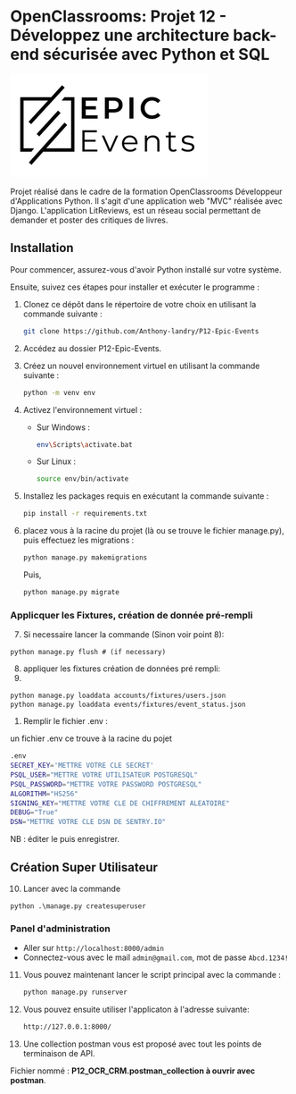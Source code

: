 # OpenClassrooms: Projet 12 - Développez une architecture back-end sécurisée avec Python et SQL

![projet 12 Développez une architecture back-end sécurisée avec Python et SQL](.readme/Landry_anthony_P12_Epic_Event_openclassrooms_developpeur_application_python.png)

Projet réalisé dans le cadre de la formation OpenClassrooms Développeur d'Applications Python.
Il s'agit d'une application web "MVC" réalisée avec Django.
L'application LitReviews, est un réseau social permettant de demander et poster des critiques de livres.

## Installation

Pour commencer, assurez-vous d'avoir Python installé sur votre système.

Ensuite, suivez ces étapes pour installer et exécuter le programme :

1. Clonez ce dépôt dans le répertoire de votre choix en utilisant la commande suivante :
    
    ```bash
    git clone https://github.com/Anthony-landry/P12-Epic-Events
    ```
    
2. Accédez au dossier P12-Epic-Events.
    
3. Créez un nouvel environnement virtuel en utilisant la commande suivante :
    
    ```bash
    python -m venv env
    ```
    
4. Activez l'environnement virtuel :
    
    * Sur Windows :
        
        ```bash
        env\Scripts\activate.bat
        ```
        
    * Sur Linux :
        
        ```bash
        source env/bin/activate
        ```
        
5. Installez les packages requis en exécutant la commande suivante :
    
    ```bash
    pip install -r requirements.txt
    ```
    
6. placez vous à la racine du projet (là ou se trouve le fichier manage.py), puis effectuez les migrations :
    
    ```bash
    python manage.py makemigrations
    ```

    Puis,

    ```bash
    python manage.py migrate
    ```

### Applicquer les Fixtures, création de donnée pré-rempli

7. Si necessaire lancer la commande (Sinon voir point 8): 

```terminal
python manage.py flush # (if necessary)
```

8. appliquer les fixtures création de données pré rempli: 
9. 
```terminal
python manage.py loaddata accounts/fixtures/users.json
python manage.py loaddata events/fixtures/event_status.json
```

1. Remplir le fichier .env :
    
un fichier .env ce trouve à la racine du pojet 


```bash
.env
SECRET_KEY='METTRE VOTRE CLE SECRET'
PSQL_USER="METTRE VOTRE UTILISATEUR POSTGRESQL"
PSQL_PASSWORD="METTRE VOTRE PASSWORD POSTGRESQL"
ALGORITHM="HS256"
SIGNING_KEY="METTRE VOTRE CLE DE CHIFFREMENT ALEATOIRE"
DEBUG="True"
DSN="METTRE VOTRE CLE DSN DE SENTRY.IO"
```
NB : éditer le puis enregistrer.
## Création Super Utilisateur 

10. Lancer avec la commande 
```terminal
python .\manage.py createsuperuser
```

### Panel d'administration

- Aller sur `http://localhost:8000/admin`
- Connectez-vous avec le mail `admin@gmail.com`, mot de passe `Abcd.1234!`

11. Vous pouvez maintenant lancer le script principal avec la commande :
    
    ```bash
    python manage.py runserver
    ```

12. Vous pouvez ensuite utiliser l'applicaton à l'adresse suivante:
    
    ```bash
    http://127.0.0.1:8000/
    ```

13. Une collection postman vous est proposé avec tout les points de terminaison de API.

Fichier nommé : **P12_OCR_CRM.postman_collection à ouvrir avec postman**.
